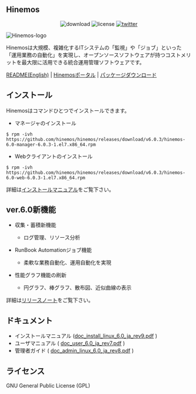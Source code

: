 ## Hinemos

<p align="center">
	<img alt="download" src="https://img.shields.io/github/downloads/hinemos/hinemos/total.svg"/>
	<img alt="license" src="https://img.shields.io/badge/license-GPL-blue.svg"/>
	<a href=https://twitter.com/Hinemos_INFO>
		<img alt="twitter" src="https://img.shields.io/twitter/follow/Hinemos_INFO.svg?style=social&label=Follow&maxAge=2592000"/>
	</a>
</p>

![Hinemos-logo](http://www.hinemos.info/files/images/HinemosLogo.png)

Hinemosは大規模、複雑化するITシステムの「監視」や「ジョブ」といった「運用業務の自動化」を実現し、オープンソースソフトウェアが持つコストメリットを最大限に活用できる統合運用管理ソフトウェアです。

[README(English)](README.md) | [Hinemosポータル](http://www.hinemos.info/) | [パッケージダウンロード](https://github.com/hinemos/hinemos/releases/tag/v6.0.3#packages)

## インストール

Hinemosはコマンドひとつでインストールできます。

- マネージャのインストール

```$ rpm -ivh https://github.com/hinemos/hinemos/releases/download/v6.0.3/hinemos-6.0-manager-6.0.3-1.el7.x86_64.rpm```

- Webクライアントのインストール

```$ rpm -ivh https://github.com/hinemos/hinemos/releases/download/v6.0.3/hinemos-6.0-web-6.0.3-1.el7.x86_64.rpm```

詳細は[インストールマニュアル](https://github.com/hinemos/hinemos/releases/download/v6.0.3/doc_install_linux_6.0_ja_rev5.pdf)をご覧下さい。

## ver.6.0新機能

- 収集・蓄積新機能
	- ログ管理、リソース分析

- RunBook Automationジョブ機能
	- 柔軟な業務自動化、運用自動化を実現

- 性能グラフ機能の刷新
	- 円グラフ、棒グラフ、散布図、近似曲線の表示

詳細は[リリースノート](https://github.com/hinemos/hinemos/releases)をご覧下さい。

## ドキュメント

- インストールマニュアル ([doc_install_linux_6.0_ja_rev9.pdf](https://github.com/hinemos/hinemos/releases/download/v6.0.3/doc_install_linux_6.0_ja_rev9.pdf) )
- ユーザマニュアル ( [doc_user_6.0_ja_rev7.pdf](https://github.com/hinemos/hinemos/releases/download/v6.0.3/doc_user_6.0_ja_rev7.pdf) )
- 管理者ガイド ( [doc_admin_linux_6.0_ja_rev8.pdf](https://github.com/hinemos/hinemos/releases/download/v6.0.3/doc_admin_linux_6.0_ja_rev8.pdf) )

## ライセンス

GNU General Public License (GPL)
